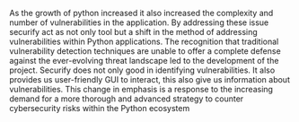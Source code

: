 As the growth of python increased it also increased the complexity and number of vulnerabilities in the application. By addressing these issue securify act as not only tool but a shift in the method of addressing vulnerabilities within Python applications. The recognition that traditional 
vulnerability detection techniques are unable to offer a complete defense against the ever-evolving threat landscape led to the development of the project. Securify does not only good in identifying vulnerabilities. It also provides us user-friendly GUI to interact, this also give us information about 
vulnerabilities. This change in emphasis is a response to the increasing demand for a more thorough  and advanced strategy to counter cybersecurity risks within the Python ecosystem
